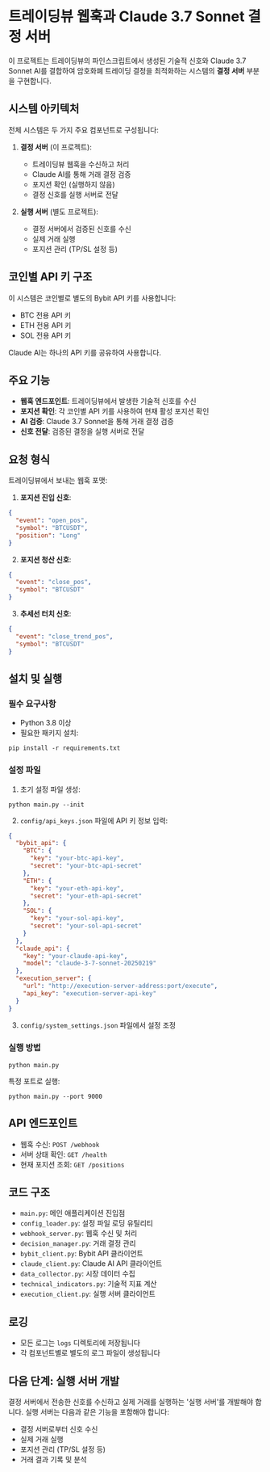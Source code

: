 # 트레이딩뷰 웹훅과 Claude 3.7 Sonnet 결정 서버

이 프로젝트는 트레이딩뷰의 파인스크립트에서 생성된 기술적 신호와 Claude 3.7 Sonnet AI를 결합하여 암호화폐 트레이딩 결정을 최적화하는 시스템의 **결정 서버** 부분을 구현합니다.

## 시스템 아키텍처

전체 시스템은 두 가지 주요 컴포넌트로 구성됩니다:

1. **결정 서버** (이 프로젝트): 
   - 트레이딩뷰 웹훅을 수신하고 처리
   - Claude AI를 통해 거래 결정 검증
   - 포지션 확인 (실행하지 않음)
   - 결정 신호를 실행 서버로 전달

2. **실행 서버** (별도 프로젝트):
   - 결정 서버에서 검증된 신호를 수신
   - 실제 거래 실행
   - 포지션 관리 (TP/SL 설정 등)

## 코인별 API 키 구조

이 시스템은 코인별로 별도의 Bybit API 키를 사용합니다:
- BTC 전용 API 키
- ETH 전용 API 키
- SOL 전용 API 키

Claude AI는 하나의 API 키를 공유하여 사용합니다.

## 주요 기능

- **웹훅 엔드포인트**: 트레이딩뷰에서 발생한 기술적 신호를 수신
- **포지션 확인**: 각 코인별 API 키를 사용하여 현재 활성 포지션 확인
- **AI 검증**: Claude 3.7 Sonnet을 통해 거래 결정 검증
- **신호 전달**: 검증된 결정을 실행 서버로 전달

## 요청 형식

트레이딩뷰에서 보내는 웹훅 포맷:

1. **포지션 진입 신호**:
```json
{
  "event": "open_pos",
  "symbol": "BTCUSDT",
  "position": "Long"
}
```

2. **포지션 청산 신호**:
```json
{
  "event": "close_pos",
  "symbol": "BTCUSDT"
}
```

3. **추세선 터치 신호**:
```json
{
  "event": "close_trend_pos",
  "symbol": "BTCUSDT"
}
```

## 설치 및 실행

### 필수 요구사항

- Python 3.8 이상
- 필요한 패키지 설치:
```
pip install -r requirements.txt
```

### 설정 파일

1. 초기 설정 파일 생성:
```
python main.py --init
```

2. `config/api_keys.json` 파일에 API 키 정보 입력:
```json
{
  "bybit_api": {
    "BTC": {
      "key": "your-btc-api-key",
      "secret": "your-btc-api-secret"
    },
    "ETH": {
      "key": "your-eth-api-key",
      "secret": "your-eth-api-secret"
    },
    "SOL": {
      "key": "your-sol-api-key",
      "secret": "your-sol-api-secret"
    }
  },
  "claude_api": {
    "key": "your-claude-api-key",
    "model": "claude-3-7-sonnet-20250219"
  },
  "execution_server": {
    "url": "http://execution-server-address:port/execute",
    "api_key": "execution-server-api-key"
  }
}
```

3. `config/system_settings.json` 파일에서 설정 조정

### 실행 방법

```
python main.py
```

특정 포트로 실행:
```
python main.py --port 9000
```

## API 엔드포인트

- 웹훅 수신: `POST /webhook`
- 서버 상태 확인: `GET /health`
- 현재 포지션 조회: `GET /positions`

## 코드 구조

- `main.py`: 메인 애플리케이션 진입점
- `config_loader.py`: 설정 파일 로딩 유틸리티
- `webhook_server.py`: 웹훅 수신 및 처리
- `decision_manager.py`: 거래 결정 관리
- `bybit_client.py`: Bybit API 클라이언트
- `claude_client.py`: Claude AI API 클라이언트
- `data_collector.py`: 시장 데이터 수집
- `technical_indicators.py`: 기술적 지표 계산
- `execution_client.py`: 실행 서버 클라이언트

## 로깅

- 모든 로그는 `logs` 디렉토리에 저장됩니다
- 각 컴포넌트별로 별도의 로그 파일이 생성됩니다

## 다음 단계: 실행 서버 개발

결정 서버에서 전송한 신호를 수신하고 실제 거래를 실행하는 '실행 서버'를 개발해야 합니다.
실행 서버는 다음과 같은 기능을 포함해야 합니다:

- 결정 서버로부터 신호 수신
- 실제 거래 실행
- 포지션 관리 (TP/SL 설정 등)
- 거래 결과 기록 및 분석
